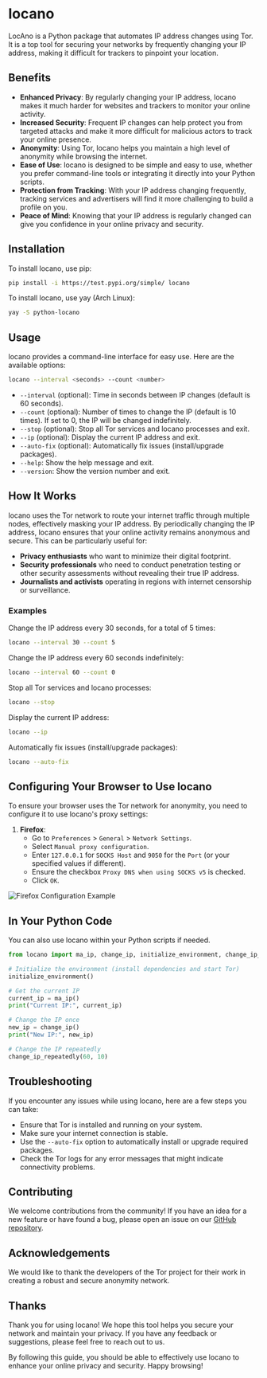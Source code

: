 # locano

LocAno is a Python package that automates IP address changes using Tor. It is a top tool for securing your networks by frequently changing your IP address, making it difficult for trackers to pinpoint your location.

## Benefits

- **Enhanced Privacy**: By regularly changing your IP address, locano makes it much harder for websites and trackers to monitor your online activity.
- **Increased Security**: Frequent IP changes can help protect you from targeted attacks and make it more difficult for malicious actors to track your online presence.
- **Anonymity**: Using Tor, locano helps you maintain a high level of anonymity while browsing the internet.
- **Ease of Use**: locano is designed to be simple and easy to use, whether you prefer command-line tools or integrating it directly into your Python scripts.
- **Protection from Tracking**: With your IP address changing frequently, tracking services and advertisers will find it more challenging to build a profile on you.
- **Peace of Mind**: Knowing that your IP address is regularly changed can give you confidence in your online privacy and security.

## Installation

To install locano, use pip:

```bash
pip install -i https://test.pypi.org/simple/ locano
```

To install locano, use yay (Arch Linux):

```bash
yay -S python-locano
```

## Usage

locano provides a command-line interface for easy use. Here are the available options:

```bash
locano --interval <seconds> --count <number>
```

- `--interval` (optional): Time in seconds between IP changes (default is 60 seconds).
- `--count` (optional): Number of times to change the IP (default is 10 times). If set to 0, the IP will be changed indefinitely.
- `--stop` (optional): Stop all Tor services and locano processes and exit.
- `--ip` (optional): Display the current IP address and exit.
- `--auto-fix` (optional): Automatically fix issues (install/upgrade packages).
- `--help`: Show the help message and exit.
- `--version`: Show the version number and exit.

## How It Works

locano uses the Tor network to route your internet traffic through multiple nodes, effectively masking your IP address. By periodically changing the IP address, locano ensures that your online activity remains anonymous and secure. This can be particularly useful for:

- **Privacy enthusiasts** who want to minimize their digital footprint.
- **Security professionals** who need to conduct penetration testing or other security assessments without revealing their true IP address.
- **Journalists and activists** operating in regions with internet censorship or surveillance.

### Examples

Change the IP address every 30 seconds, for a total of 5 times:

```bash
locano --interval 30 --count 5
```

Change the IP address every 60 seconds indefinitely:

```bash
locano --interval 60 --count 0
```

Stop all Tor services and locano processes:

```bash
locano --stop
```

Display the current IP address:

```bash
locano --ip
```

Automatically fix issues (install/upgrade packages):

```bash
locano --auto-fix
```

## Configuring Your Browser to Use locano

To ensure your browser uses the Tor network for anonymity, you need to configure it to use locano's proxy settings:

1. **Firefox**:
    - Go to `Preferences` > `General` > `Network Settings`.
    - Select `Manual proxy configuration`.
    - Enter `127.0.0.1` for `SOCKS Host` and `9050` for the `Port` (or your specified values if different).
    - Ensure the checkbox `Proxy DNS when using SOCKS v5` is checked.
    - Click `OK`.
<img src="https://ayadseghairi.github.io/assets/img/port.png" alt="Firefox Configuration Example" />


## In Your Python Code

You can also use locano within your Python scripts if needed.

```python
from locano import ma_ip, change_ip, initialize_environment, change_ip_repeatedly

# Initialize the environment (install dependencies and start Tor)
initialize_environment()

# Get the current IP
current_ip = ma_ip()
print("Current IP:", current_ip)

# Change the IP once
new_ip = change_ip()
print("New IP:", new_ip)

# Change the IP repeatedly
change_ip_repeatedly(60, 10)
```

## Troubleshooting

If you encounter any issues while using locano, here are a few steps you can take:

- Ensure that Tor is installed and running on your system.
- Make sure your internet connection is stable.
- Use the `--auto-fix` option to automatically install or upgrade required packages.
- Check the Tor logs for any error messages that might indicate connectivity problems.

## Contributing

We welcome contributions from the community! If you have an idea for a new feature or have found a bug, please open an issue on our [GitHub repository](https://github.com/ayadseghairi/locano).


## Acknowledgements

We would like to thank the developers of the Tor project for their work in creating a robust and secure anonymity network.

## Thanks

Thank you for using locano! We hope this tool helps you secure your network and maintain your privacy. If you have any feedback or suggestions, please feel free to reach out to us.


By following this guide, you should be able to effectively use locano to enhance your online privacy and security. Happy browsing!
